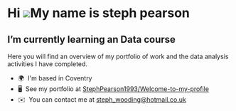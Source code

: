 Hi ![](https://user-images.githubusercontent.com/18350557/176309783-0785949b-9127-417c-8b55-ab5a4333674e.gif)My name is steph pearson
=====================================================================================================================================

I’m currently learning an Data course
-------------------------------------

Here you will find an overview of my portfolio of work and the data analysis activities I have completed.

*   🌍  I'm based in Coventry
*   🖥️  See my portfolio at [StephPearson1993/Welcome-to-my-profile](http://github.com/StephPearson1993/Welcome-to-my-profile)
*   ✉️  You can contact me at [steph\_wooding@hotmail.co.uk](mailto:steph_wooding@hotmail.co.uk)
